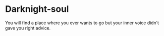 # Darknight-soul
You will find a place where you ever wants to go but your inner voice didn't gave you right advice.
